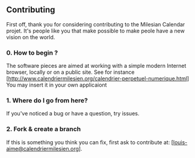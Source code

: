 ## Contributing

First off, thank you for considering contributing to the Milesian Calendar projet.
It's people like you that make possible to make peole have a new vision on the world.

### 0. How to begin ?

The software pieces are aimed at working with a simple modern Internet browser,
locally or on a public site. 
See for instance [http://www.calendriermilesien.org/calendrier-perpetuel-numerique.html]
You may insert it in your own applicaiont


### 1. Where do I go from here?

If you've noticed a bug or have a question, try issues.

### 2. Fork & create a branch

If this is something you think you can fix, first ask to contribute
at: [louis-aime@calendriermilesien.org].
